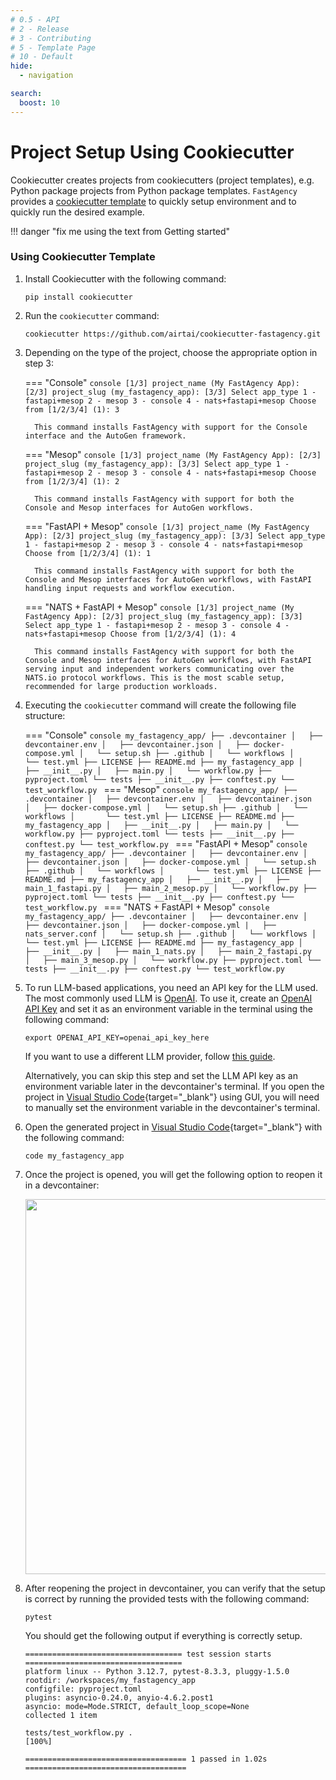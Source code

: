 ```yaml
---
# 0.5 - API
# 2 - Release
# 3 - Contributing
# 5 - Template Page
# 10 - Default
hide:
  - navigation

search:
  boost: 10
---
```


# Project Setup Using Cookiecutter

Cookiecutter creates projects from cookiecutters (project templates), e.g. Python package projects from Python package templates. `FastAgency` provides a [cookiecutter template](https://github.com/airtai/cookiecutter-fastagency) to quickly setup environment and to quickly run the desired example.

!!! danger "fix me using the text from Getting started"

### Using Cookiecutter Template

1. Install Cookiecutter with the following command:
   ```console
   pip install cookiecutter
   ```

2. Run the `cookiecutter` command:
   ```console
   cookiecutter https://github.com/airtai/cookiecutter-fastagency.git
   ```

3. Depending on the type of the project, choose the appropriate option in step 3:

    === "Console"
         ```console
         [1/3] project_name (My FastAgency App):
         [2/3] project_slug (my_fastagency_app):
         [3/3] Select app_type
             1 - fastapi+mesop
             2 - mesop
             3 - console
             4 - nats+fastapi+mesop
             Choose from [1/2/3/4] (1): 3
         ```

         This command installs FastAgency with support for the Console interface and the AutoGen framework.

    === "Mesop"
         ```console
         [1/3] project_name (My FastAgency App):
         [2/3] project_slug (my_fastagency_app):
         [3/3] Select app_type
             1 - fastapi+mesop
             2 - mesop
             3 - console
             4 - nats+fastapi+mesop
             Choose from [1/2/3/4] (1): 2
         ```

         This command installs FastAgency with support for both the Console and Mesop interfaces for AutoGen workflows.

    === "FastAPI + Mesop"
         ```console
         [1/3] project_name (My FastAgency App):
         [2/3] project_slug (my_fastagency_app):
         [3/3] Select app_type
             1 - fastapi+mesop
             2 - mesop
             3 - console
             4 - nats+fastapi+mesop
             Choose from [1/2/3/4] (1): 1
         ```

         This command installs FastAgency with support for both the Console and Mesop interfaces for AutoGen workflows, with FastAPI handling input requests and workflow execution.

    === "NATS + FastAPI + Mesop"
         ```console
         [1/3] project_name (My FastAgency App):
         [2/3] project_slug (my_fastagency_app):
         [3/3] Select app_type
             1 - fastapi+mesop
             2 - mesop
             3 - console
             4 - nats+fastapi+mesop
             Choose from [1/2/3/4] (1): 4
         ```

         This command installs FastAgency with support for both the Console and Mesop interfaces for AutoGen workflows, with FastAPI serving input and independent workers communicating over the NATS.io protocol workflows. This is the most scable setup, recommended for large production workloads.

4. Executing the `cookiecutter` command will create the following file structure:

    === "Console"
         ```console
         my_fastagency_app/
         ├── .devcontainer
         │   ├── devcontainer.env
         │   ├── devcontainer.json
         │   ├── docker-compose.yml
         │   └── setup.sh
         ├── .github
         │   └── workflows
         │       └── test.yml
         ├── LICENSE
         ├── README.md
         ├── my_fastagency_app
         │   ├── __init__.py
         │   ├── main.py
         │   └── workflow.py
         ├── pyproject.toml
         └── tests
            ├── __init__.py
            ├── conftest.py
            └── test_workflow.py
         ```
    === "Mesop"
         ```console
         my_fastagency_app/
         ├── .devcontainer
         │   ├── devcontainer.env
         │   ├── devcontainer.json
         │   ├── docker-compose.yml
         │   └── setup.sh
         ├── .github
         │   └── workflows
         │       └── test.yml
         ├── LICENSE
         ├── README.md
         ├── my_fastagency_app
         │   ├── __init__.py
         │   ├── main.py
         │   └── workflow.py
         ├── pyproject.toml
         └── tests
            ├── __init__.py
            ├── conftest.py
            └── test_workflow.py
         ```
    === "FastAPI + Mesop"
         ```console
         my_fastagency_app/
         ├── .devcontainer
         │   ├── devcontainer.env
         │   ├── devcontainer.json
         │   ├── docker-compose.yml
         │   └── setup.sh
         ├── .github
         │   └── workflows
         │       └── test.yml
         ├── LICENSE
         ├── README.md
         ├── my_fastagency_app
         │   ├── __init__.py
         │   ├── main_1_fastapi.py
         │   ├── main_2_mesop.py
         │   └── workflow.py
         ├── pyproject.toml
         └── tests
            ├── __init__.py
            ├── conftest.py
            └── test_workflow.py
         ```
    === "NATS + FastAPI + Mesop"
         ```console
         my_fastagency_app/
         ├── .devcontainer
         │   ├── devcontainer.env
         │   ├── devcontainer.json
         │   ├── docker-compose.yml
         |   ├── nats_server.conf
         │   └── setup.sh
         ├── .github
         │   └── workflows
         │       └── test.yml
         ├── LICENSE
         ├── README.md
         ├── my_fastagency_app
         │   ├── __init__.py
         │   ├── main_1_nats.py
         │   ├── main_2_fastapi.py
         │   ├── main_3_mesop.py
         │   └── workflow.py
         ├── pyproject.toml
         └── tests
            ├── __init__.py
            ├── conftest.py
            └── test_workflow.py
         ```

5. To run LLM-based applications, you need an API key for the LLM used. The most commonly used LLM is [OpenAI](https://platform.openai.com/docs/models). To use it, create an [OpenAI API Key](https://openai.com/index/openai-api/) and set it as an environment variable in the terminal using the following command:

    ```console
    export OPENAI_API_KEY=openai_api_key_here
    ```

    If you want to use a different LLM provider, follow [this guide](../user-guide/runtimes/autogen/using_non_openai_models.md).

    Alternatively, you can skip this step and set the LLM API key as an environment variable later in the devcontainer's terminal. If you open the project in [Visual Studio Code](https://code.visualstudio.com/){target="_blank"} using GUI, you will need to manually set the environment variable in the devcontainer's terminal.

6. Open the generated project in [Visual Studio Code](https://code.visualstudio.com/){target="_blank"} with the following command:
    ```console
    code my_fastagency_app
    ```

7. Once the project is opened, you will get the following option to reopen it in a devcontainer:

    <img src="../../getting-started/images/reopen-in-container.png" width="600" class="center">

8. After reopening the project in devcontainer, you can verify that the setup is correct by running the provided tests with the following command:

    ```console
    pytest
    ```

    You should get the following output if everything is correctly setup.
    ```console
    =================================== test session starts ===================================
    platform linux -- Python 3.12.7, pytest-8.3.3, pluggy-1.5.0
    rootdir: /workspaces/my_fastagency_app
    configfile: pyproject.toml
    plugins: asyncio-0.24.0, anyio-4.6.2.post1
    asyncio: mode=Mode.STRICT, default_loop_scope=None
    collected 1 item

    tests/test_workflow.py .                                                            [100%]

    ==================================== 1 passed in 1.02s ====================================
    ```
